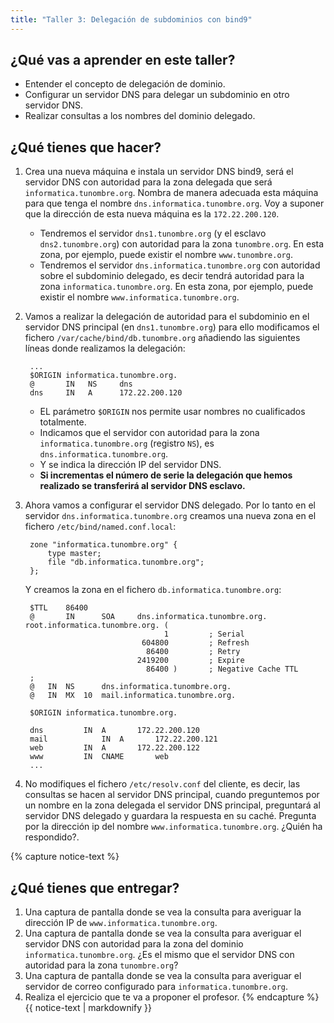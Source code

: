 ```yaml
---
title: "Taller 3: Delegación de subdominios con bind9"
---
```


## ¿Qué vas a aprender en este taller?

* Entender el concepto de delegación de dominio.
* Configurar un servidor DNS para delegar un subdominio en otro servidor DNS.
* Realizar consultas a los nombres del dominio delegado.

## ¿Qué tienes que hacer?

1. Crea una nueva máquina e instala un servidor DNS bind9, será el servidor DNS con autoridad para la zona delegada que será `informatica.tunombre.org`. Nombra de manera adecuada esta máquina para que tenga el nombre `dns.informatica.tunombre.org`. Voy a suponer que la dirección de esta nueva máquina es la `172.22.200.120`.

	* Tendremos el servidor `dns1.tunombre.org` (y el esclavo `dns2.tunombre.org`) con autoridad para la zona `tunombre.org`. En esta zona, por ejemplo, puede existir el nombre `www.tunombre.org`.
	* Tendremos el servidor `dns.informatica.tunombre.org` con autoridad sobre el subdominio delegado, es decir tendrá autoridad para la zona `informatica.tunombre.org`.  En esta zona, por ejemplo, puede existir el nombre `www.informatica.tunombre.org`.

2. Vamos a realizar la delegación de autoridad para el subdominio en el servidor DNS principal (en `dns1.tunombre.org`) para ello modificamos el fichero `/var/cache/bind/db.tunombre.org` añadiendo las siguientes líneas donde realizamos la delegación:

		...
		$ORIGIN informatica.tunombre.org.
		@		IN	 NS		dns
		dns 	IN	 A 		172.22.200.120

	* EL parámetro `$ORIGIN` nos permite usar nombres no cualificados totalmente.
	* Indicamos que el servidor con autoridad para la zona `informatica.tunombre.org` (registro `NS`), es `dns.informatica.tunombre.org`.
	* Y se indica la dirección IP del servidor DNS.
	* **Si incrementas el número de serie la delegación que hemos realizado se transferirá al servidor DNS esclavo.**
	
3. Ahora vamos a configurar el servidor DNS delegado. Por lo tanto en el servidor `dns.informatica.tunombre.org` creamos una nueva zona en el fichero `/etc/bind/named.conf.local`:

		zone "informatica.tunombre.org" {
			type master;
			file "db.informatica.tunombre.org";
		};

	Y creamos la zona en el fichero `db.informatica.tunombre.org`:

		$TTL    86400
		@       IN      SOA     dns.informatica.tunombre.org. root.informatica.tunombre.org. (
		                              1         ; Serial
		                         604800         ; Refresh
		                          86400         ; Retry
		                        2419200         ; Expire
		                          86400 )       ; Negative Cache TTL
		;
		@	IN	NS		dns.informatica.tunombre.org.
		@	IN	MX	10	mail.informatica.tunombre.org.

		$ORIGIN informatica.tunombre.org.

		dns			IN	A		172.22.200.120
		mail			IN	A		172.22.200.121 
		web			IN	A 		172.22.200.122
		www			IN 	CNAME 		web
		...


4. No modifiques el fichero `/etc/resolv.conf` del cliente, es decir, las consultas se hacen al servidor DNS principal, cuando preguntemos por un nombre en la zona delegada el servidor DNS principal, preguntará al servidor DNS delegado y guardara la respuesta en su caché. Pregunta por la dirección ip del nombre `www.informatica.tunombre.org`. ¿Quién ha respondido?. 

{% capture notice-text %}	
## ¿Qué tienes que entregar?

1. Una captura de pantalla donde se vea la consulta para averiguar la dirección IP de `www.informatica.tunombre.org`.
2. Una captura de pantalla donde se vea la consulta para averiguar el servidor DNS con autoridad para la zona del dominio `informatica.tunombre.org`. ¿Es el mismo que el servidor DNS con autoridad para la zona `tunombre.org`?
3. Una captura de pantalla donde se vea la consulta para averiguar el servidor de correo configurado para `informatica.tunombre.org`.
4. Realiza el ejercicio que te va a proponer el profesor.
{% endcapture %}<div class="notice--info">{{ notice-text | markdownify }}</div>		
